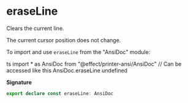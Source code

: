 # eraseLine

Clears the current line.

The current cursor position does not change.

To import and use `eraseLine` from the "AnsiDoc" module:

ts
import \* as AnsiDoc from "@effect/printer-ansi/AnsiDoc"
// Can be accessed like this
AnsiDoc.eraseLine
undefined

**Signature**

```ts
export declare const eraseLine: AnsiDoc
```

